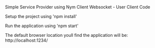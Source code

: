 Simple Service Provider using Nym Client Websocket - User Client Code

Setup the project using 'npm install'

Run the application using 'npm start'

The default browser location youll find the application will be:
 http://localhost:1234/